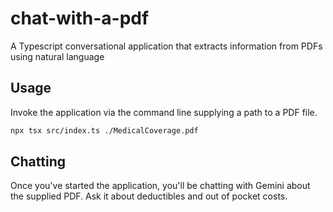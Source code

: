 # chat-with-a-pdf
A Typescript conversational application that extracts information from PDFs using natural language

## Usage
Invoke the application via the command line supplying a path to a PDF file.

```bash
npx tsx src/index.ts ./MedicalCoverage.pdf
```

## Chatting
Once you've started the application, you'll be chatting with Gemini about the supplied PDF. Ask it about deductibles and out of pocket costs.
